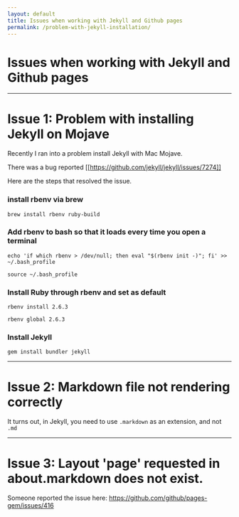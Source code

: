 ```yaml
---
layout: default
title: Issues when working with Jekyll and Github pages
permalink: /problem-with-jekyll-installation/
---
```


# Issues when working with Jekyll and Github pages

---

# Issue 1: Problem with installing Jekyll on Mojave

Recently I ran into a problem install Jekyll with Mac Mojave. 

There was a bug reported [[https://github.com/jekyll/jekyll/issues/7274]] 

Here are the steps that resolved the issue.

### install rbenv via brew 
`brew install rbenv ruby-build`

### Add rbenv to bash so that it loads every time you open a terminal

`echo 'if which rbenv > /dev/null; then eval "$(rbenv init -)"; fi' >> ~/.bash_profile`

`source ~/.bash_profile`


### Install Ruby through rbenv and set as default

`rbenv install 2.6.3`

`rbenv global 2.6.3`

### Install Jekyll

`gem install bundler jekyll`

---

# Issue 2: Markdown file not rendering correctly

It turns out, in Jekyll, you need to use `.markdown` as an extension, and not `.md`

---

# Issue 3: Layout 'page' requested in about.markdown does not exist.

Someone reported the issue here: https://github.com/github/pages-gem/issues/416








